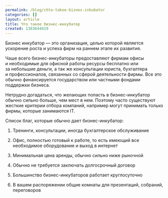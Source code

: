 ```yaml
---
permalink: /blog/chto-takoe-biznes-inkubator
categories: []
layout: article
title: Что такое бизнес-инкубатор
created: 1383644419
---
```

Бизнес инкубатор — это организация, целью которой является ускорение роста и успеха фирм на раннем этапе их развития.

Чаше всего бизнес-инкубаторы предоставляют фирмам офисы и необходимые для офисной работы ресурсы бесплатно или за небольшие деньги, а так же консультации юриста, бухгалтера и профессионалов, связанных со сферой деятельности фирмы. Все это обычно финансируется государством или частными фондами поддержки бизнеса.

Нетрудно догадаться, что желающих попасть в бизнес-инкубатор обычно сильно больше, чем мест в нем. Поэтому часто существуют жесткие критерии отбора компаний, например могут принимать только фирмы, которые занимаются IT.

Список благ, которые обычно дает бизнес-инкубатор:

1) Тренинги, консультации, иногда бухгалтерское обслуживание

2) Офис, полностью готовый к работе, то есть имеющий все необходимое оборудование и выход в интернет

3) Минимальная цена аренды, обычно сильно ниже рыночной

4) Обычно не требуется заключать долгосрочный договор

5) Большинство бизнес-инкубаторов работает круглосуточно

6) В вашем распоряжении общие комнаты для презентаций, собраний, переговоров
